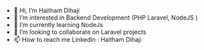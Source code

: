 - 👋 Hi, I’m Haitham Dihaji
- 👀 I’m interested in Backend Development (PHP Laravel, NodeJS )
- 🌱 I’m currently learning NodeJs
- 💞️ I’m looking to collaborate on Laravel projects
- 📫 How to reach me Linkedin : Haitham Dihaji

<!---
SnoWed-29/SnoWed-29 is a ✨ special ✨ repository because its `README.md` (this file) appears on your GitHub profile.
You can click the Preview link to take a look at your changes.
--->
